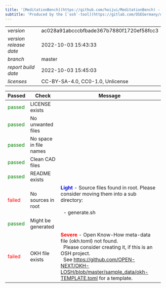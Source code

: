 ```yaml
---
title: '[MeditationBench](https://github.com/hoijui/MeditationBench) - [OSH](https://en.wikipedia.org/wiki/Open-source_hardware) quality report'
subtitle: 'Produced by the [`osh`-tool](https://gitlab.com/OSEGermany/osh-tool/)'
---
```


| | |
| --- | -------- |
| _version_ | ac028a91abcccbfbade367b7880f1720ef58fcc3 |
| _version release date_ | 2022-10-03 15:43:33 |
| _branch_ | master |
| _report build date_ | 2022-10-03 15:45:03 |
| _licenses_ | CC-BY-SA-4.0, CC0-1.0, Unlicense |

| Passed | Check | Message |
| - | --- | ----- |
| <font color="green">passed</font> | LICENSE exists |  |
| <font color="green">passed</font> | No unwanted files |  |
| <font color="green">passed</font> | No space in file names |  |
| <font color="green">passed</font> | Clean CAD files |  |
| <font color="green">passed</font> | README exists |  |
| <font color="red">failed</font> | No sources in root | <font color="light-blue">__Light__</font> - Source files found in root. Please consider moving them into a sub directory: <br>&nbsp;     <br>&nbsp;    - generate.sh |
| <font color="green">passed</font> | Might be generated |  |
| <font color="red">failed</font> | OKH file exists | <font color="red">__Severe__</font> - Open Know-How meta-data file (okh.toml) not found. <br>&nbsp;    Please consider creating it, if this is an OSH project. <br>&nbsp;    See <https://github.com/OPEN-NEXT/OKH-LOSH/blob/master/sample_data/okh-TEMPLATE.toml> for a template. |
